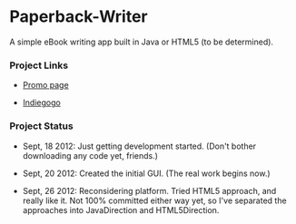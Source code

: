 Paperback-Writer
================

A simple eBook writing app built in Java or HTML5 (to be determined).

### Project Links

- [Promo page](http://marioparise.ca/Paperback-Writer/)

- [Indiegogo](http://www.indiegogo.com/paberback-writer?a=1112581)

### Project Status

- Sept, 18 2012: Just getting development started. (Don't bother downloading any code yet, friends.)

- Sept, 20 2012: Created the initial GUI. (The real work begins now.)

- Sept, 26 2012: Reconsidering platform. Tried HTML5 approach, and really like it. Not 100% committed either way yet, so I've separated the approaches into JavaDirection and HTML5Direction.
